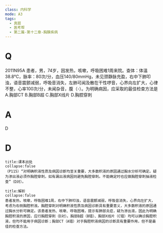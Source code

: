 ```yaml
---
class: 内科学
mode: A3
tags:
  - 真题
  - 医考帮
  - 第二篇-第十二章-胸膜疾病
---
```


# Q
2011N95A 患者，男，74岁，因发热，咳嗽，呼吸困难1周来院。查体：体温38.8℃，脉率：80次/分，血压140/80mmHg，未见颈静脉充盈，右中下肺叩浊，语音震颤减弱，呼吸音消失，左肺可闻及散在干性啰音，心界向左扩大，心律不整，心率100次/分，未闻杂音，腹（-）。为明确病因，应采取的最佳检查方法是
A.胸部CT
B.胸部B超
C.胸部X线片
D.胸腔穿刺

# A
D
# D
```ad-note
title:课本出处
collapse:false
（P115）“对明确积液性质及病因诊断均至关重要，大多数积液的原因通过胸水分析可确定。疑为渗出液必须作胸腔穿刺，如有漏出液病因则避免胸腔穿刺。不能确定时也应做胸腔穿刺抽液检查”（D对）。
```

```ad-summary
title:解析
collapse:false
患者发热，咳嗽，呼吸困难1周，右中下肺叩浊，语音震颤减弱，呼吸音消失，心界向左扩大，考虑为右侧胸腔积液。胸腔穿刺对明确积液性质及病因诊断具有重要意义，大多数积液的原因通过胸水分析可确定。该患者发热、咳嗽、呼吸困难，提示有肺部炎症，疑为渗出液，因此为明确胸腔积液的原因，应行胸腔穿刺（D对）。胸部B超（B错）、胸部X线片（C错）均可以确诊胸腔积液，但均不能用于病因诊断；胸部CT（A错）对于胸腔积液病因的诊断具有重要作用，但不是最佳的检查方法。
```

